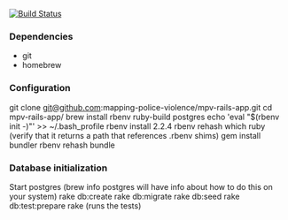 [![Build Status](https://travis-ci.org/mapping-police-violence/mpv-rails-app.svg?branch=master)](https://travis-ci.org/mapping-police-violence/mpv-rails-app)

### Dependencies
* git
* homebrew

### Configuration
git clone git@github.com:mapping-police-violence/mpv-rails-app.git
cd mpv-rails-app/
brew install rbenv ruby-build postgres
echo 'eval "$(rbenv init -)"' >> ~/.bash_profile
rbenv install 2.2.4
rbenv rehash
which ruby (verify that it returns a path that references .rbenv shims)
gem install bundler
rbenv rehash
bundle

### Database initialization
Start postgres (brew info postgres will have info about how to do this on your system)
rake db:create
rake db:migrate
rake db:seed
rake db:test:prepare
rake (runs the tests)

